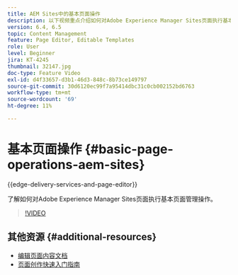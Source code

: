 ```yaml
---
title: AEM Sites中的基本页面操作
description: 以下视频重点介绍如何对Adobe Experience Manager Sites页面执行基本页面管理操作。
version: 6.4, 6.5
topic: Content Management
feature: Page Editor, Editable Templates
role: User
level: Beginner
jira: KT-4245
thumbnail: 32147.jpg
doc-type: Feature Video
exl-id: d4f33657-d3b1-46d3-848c-8b73ce149797
source-git-commit: 30d6120ec99f7a95414dbc31c0cb002152bd6763
workflow-type: tm+mt
source-wordcount: '69'
ht-degree: 11%

---
```


# 基本页面操作 {#basic-page-operations-aem-sites}

{{edge-delivery-services-and-page-editor}}

了解如何对Adobe Experience Manager Sites页面执行基本页面管理操作。

>[!VIDEO](https://video.tv.adobe.com/v/32147?quality=12&learn=on)


## 其他资源 {#additional-resources}

* [编辑页面内容文档](https://experienceleague.adobe.com/docs/experience-manager-65/authoring/authoring/editing-content.html)
* [页面创作快速入门指南](https://experienceleague.adobe.com/docs/experience-manager-cloud-service/sites/authoring/getting-started/quick-start.html)
